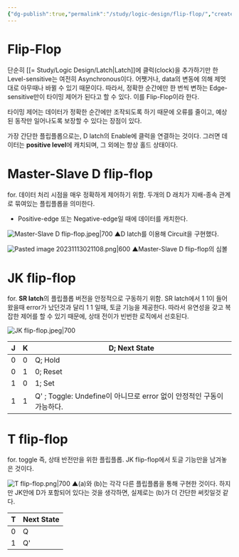 ```yaml
---
{"dg-publish":true,"permalink":"/study/logic-design/flip-flop/","created":"2023-12-04T22:55:18.000+09:00","updated":"2025-01-14T15:33:45.000+09:00"}
---
```


# Flip-Flop
단순히 [[= Study/Logic Design/Latch\|Latch]]에 클럭(clock)을 추가하기만 한 Level-sensitive는 여전히 Asynchronous이다.
어쨋거나, data의 변동에 의해 제멋대로 아무때나 바뀔 수 있기 때문이다.
따라서, 정확한 순간에만 한 번씩 변하는 Edge-sensitive만이 타이밍 제어가 된다고 할 수 있다.
이를 Flip-Flop이라 한다.

타이밍 제어는 데이터가 정확한 순간에만 조작되도록 하기 때문에
오류를 줄이고, 예상된 동작만 일어나도록 보장할 수 있다는 장점이 있다.

가장 간단한 플립플롭으로는, D latch의 Enable에 클럭을 연결하는 것이다.
그러면 데이터는 **positive level**에 캐치되며, 그 외에는 항상 홀드 상태이다.

# Master-Slave D flip-flop
for. 데이터 처리 시점을 매우 정확하게 제어하기 위함.
두개의 D 래치가 지배-종속 관계로 묶여있는 플립플롭을 의미한다.

- Positive-edge 또는 Negative-edge일 때에 데이터를 캐치한다.

![Master-Slave D flip-flop.jpeg|700](/img/user/z-Attached%20Files/Master-Slave%20D%20flip-flop.jpeg)
▲D latch를 이용해 Circuit을 구현했다.

![Pasted image 20231113021108.png|600](/img/user/z-Attached%20Files/Pasted%20image%2020231113021108.png)
▲Master-Slave D flip-flop의 심볼

# JK flip-flop
for. **SR latch**의 플립플롭 버전을 안정적으로 구동하기 위함.
SR latch에서 1 1이 들어왔을때 error가 났던것과 달리 1 1 일때, 토글 기능을 제공한다. 따라서 유연성을 갖고 복잡한 제어를 할 수 있기 때문에, 상태 전이가 빈번한 로직에서 선호된다.

![JK flip-flop.jpeg|700](/img/user/z-Attached%20Files/JK%20flip-flop.jpeg)

J|K|D; Next State
--|--|--
0|0|Q; Hold 
0|1|0; Reset
1|0|1; Set
1|1|Q' ; Toggle: Undefine이 아니므로 error 없이 안정적인 구동이 가능하다.


# T flip-flop
for. toggle 즉, 상태 반전만을 위한 플립플롭.
JK flip-flop에서 토글 기능만을 남겨놓은 것이다.

![T flip-flop.png|700](/img/user/z-Attached%20Files/T%20flip-flop.png)
▲(a)와 (b)는 각각 다른 플립플롭을 통해 구현한 것이다. 하지만 JK안에 D가 포함되어 있다는 것을 생각하면, 실제로는 (b)가 더 간단한 써킷일것 같다.

T|Next State
--|--
0|Q
1|Q'
